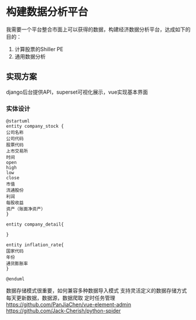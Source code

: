 # 构建数据分析平台

我需要一个平台整合市面上可以获得的数据，构建经济数据分析平台，达成如下的目的：

1. 计算股票的Shiller PE
2. 通用数据分析



## 实现方案

django后台提供API，superset可视化展示，vue实现基本界面

### 实体设计
```uml
@startuml
entity company_stock {
公司名称
公司代码
股票代码
上市交易所
时间
open
high
low
close
市值
流通股份
利润
每股收益
资产（账面净资产）
}

entity company_detail{

}

entity inflation_rate{
国家代码
年份
通货膨胀率
}

@enduml
```

数据存储模式很重要，如何兼容多种数据导入模式
支持灵活定义的数据存储方式
每天更新数据，数据源，数据爬取
定时任务管理
https://github.com/PanJiaChen/vue-element-admin
https://github.com/Jack-Cherish/python-spider